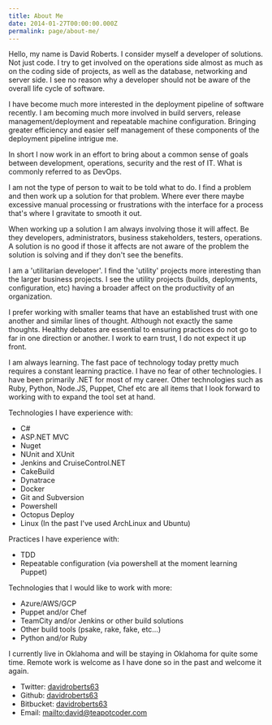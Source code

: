 ```yaml
---
title: About Me
date: 2014-01-27T00:00:00.000Z
permalink: page/about-me/
---
```

Hello, my name is David Roberts. I consider myself a developer of solutions. Not just code. I try to get involved on the operations side almost as much as on the coding side of projects, as well as the database, networking and server side. I see no reason why a developer should not be aware of the overall life cycle of software.

I have become much more interested in the deployment pipeline of software recently. I am becoming much more involved in build servers, release management/deployment and repeatable machine configuration. Bringing greater efficiency and easier self management of these components of the deployment pipeline intrigue me.

In short I now work in an effort to bring about a common sense of goals between development, operations, security and the rest of IT. What is commonly referred to as DevOps.

I am not the type of person to wait to be told what to do. I find a problem and then work up a solution for that problem. Where ever there maybe excessive manual processing or frustrations with the interface for a process that's where I gravitate to smooth it out.

When working up a solution I am always involving those it will affect. Be they developers, administrators, business stakeholders, testers, operations. A solution is no good if those it affects are not aware of the problem the solution is solving and if they don't see the benefits.

I am a 'utilitarian developer'. I find the 'utility' projects more interesting than the larger business projects. I see the utility projects (builds, deployments, configuration, etc) having a broader affect on the productivity of an organization.

I prefer working with smaller teams that have an established trust with one another and similar lines of thought. Although not exactly the same thoughts. Healthy debates are essential to ensuring practices do not go to far in one direction or another. I work to earn trust, I do not expect it up front.

I am always learning. The fast pace of technology today pretty much requires a constant learning practice. I have no fear of other technologies. I have been primarily .NET for most of my career. Other technologies such as Ruby, Python, Node.JS, Puppet, Chef etc are all items that I look forward to working with to expand the tool set at hand.

Technologies I have experience with:

* C#
* ASP.NET MVC
* Nuget
* NUnit and XUnit
* Jenkins and CruiseControl.NET
* CakeBuild
* Dynatrace
* Docker
* Git and Subversion
* Powershell
* Octopus Deploy
* Linux (In the past I've used ArchLinux and Ubuntu)

Practices I have experience with:

* TDD
* Repeatable configuration (via powershell at the moment learning Puppet)

Technologies that I would like to work with more:

* Azure/AWS/GCP
* Puppet and/or Chef
* TeamCity and/or Jenkins or other build solutions
* Other build tools (psake, rake, fake, etc…)
* Python and/or Ruby

I currently live in Oklahoma and will be staying in Oklahoma for quite some time. Remote work is welcome as I have done so in the past and welcome it again.

* Twitter: [davidroberts63](http://www.twitter.com/davidroberts63)
* Github: [davidroberts63](http://www.github.com/davidroberts63)
* Bitbucket: [davidroberts63](http://www.bitbucket.com/davidroberts63)
* Email: <mailto:david@teapotcoder.com>
